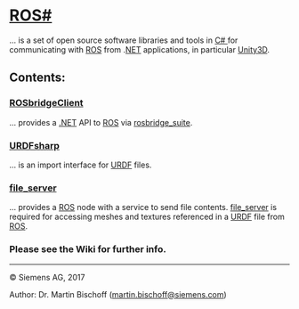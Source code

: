 # [ROS#](./README.md) #
... is a set of open source software libraries and tools in [C\# ](https://docs.microsoft.com/de-de/dotnet/csharp/csharp) for communicating with [ROS](http://www.ros.org/) from .[NET](https://www.microsoft.com/net) applications, in particular  [Unity3D](https://unity3d.com/).

## Contents: ##

### [ROSbridgeClient](./ROSbridgeClient) ###
... provides a [.NET](https://www.microsoft.com/net) API to [ROS](http://www.ros.org/) via [rosbridge_suite](http://wiki.ros.org/rosbridge_suite).

### [URDFsharp](./URDFsharp) ###
... is an import interface for [URDF](http://wiki.ros.org/urdf) files.

### [file_server](./file_server) ###
... provides a [ROS](http://www.ros.org/) node with a service to send file contents. [file_server](./file_server) is required for accessing meshes and textures referenced in a  [URDF](http://wiki.ros.org/urdf) file from [ROS](http://www.ros.org/).

### Please see the Wiki for further info. ###

---
 
© Siemens AG, 2017

Author: Dr. Martin Bischoff (martin.bischoff@siemens.com)